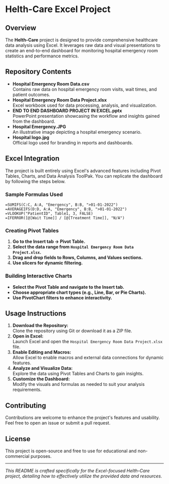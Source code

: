 # Helth-Care Excel Project

## Overview
The **Helth-Care** project is designed to provide comprehensive healthcare data analysis using Excel. It leverages raw data and visual presentations to create an end-to-end dashboard for monitoring hospital emergency room statistics and performance metrics.

## Repository Contents
- **Hospital Emergency Room Data.csv**  
  Contains raw data on hospital emergency room visits, wait times, and patient outcomes.
- **Hospital Emergency Room Data Project.xlsx**  
  Excel workbook used for data processing, analysis, and visualization.
- **END TO END DASHBOARD PROJECT IN EXCEL.pptx**  
  PowerPoint presentation showcasing the workflow and insights gained from the dashboard.
- **Hospital Emergency.JPG**  
  An illustrative image depicting a hospital emergency scenario.
- **Hospital logo.jpg**  
  Official logo used for branding in reports and dashboards.

## Excel Integration
The project is built entirely using Excel's advanced features including Pivot Tables, Charts, and Data Analysis ToolPak. You can replicate the dashboard by following the steps below.

### Sample Formulas Used
```excel
=SUMIFS(C:C, A:A, "Emergency", B:B, ">01-01-2022")
=AVERAGEIFS(D:D, A:A, "Emergency", B:B, ">01-01-2022")
=VLOOKUP("PatientID", Table1, 3, FALSE)
=IFERROR([@[Wait Time]] / [@[Treatment Time]], "N/A")
```

### Creating Pivot Tables
1. **Go to the Insert tab → Pivot Table.**  
2. **Select the data range from `Hospital Emergency Room Data Project.xlsx`.**  
3. **Drag and drop fields to Rows, Columns, and Values sections.**  
4. **Use slicers for dynamic filtering.**

### Building Interactive Charts
- **Select the Pivot Table and navigate to the Insert tab.**  
- **Choose appropriate chart types (e.g., Line, Bar, or Pie Charts).**  
- **Use PivotChart filters to enhance interactivity.**

## Usage Instructions
1. **Download the Repository:**  
   Clone the repository using Git or download it as a ZIP file.
2. **Open in Excel:**  
   Launch Excel and open the `Hospital Emergency Room Data Project.xlsx` file.
3. **Enable Editing and Macros:**  
   Allow Excel to enable macros and external data connections for dynamic features.
4. **Analyze and Visualize Data:**  
   Explore the data using Pivot Tables and Charts to gain insights.
5. **Customize the Dashboard:**  
   Modify the visuals and formulas as needed to suit your analysis requirements.

## Contributing
Contributions are welcome to enhance the project's features and usability. Feel free to open an issue or submit a pull request.

## License
This project is open-source and free to use for educational and non-commercial purposes.

---

*This README is crafted specifically for the Excel-focused Helth-Care project, detailing how to effectively utilize the provided data and resources.*
